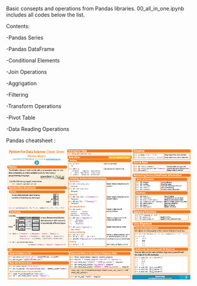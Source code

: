 ﻿Basic consepts and operations from Pandas libraries. 00_all_in_one.ipynb includes all codes below the list.

Contents:

-Pandas Series

-Pandas DataFrame

-Conditional Elements

-Join Operations

-Aggrigation

-Filtering

-Transform Operations

-Pivot Table

-Data Reading Operations



Pandas cheatsheet :

![](pandas_cheat_sheet.png)
